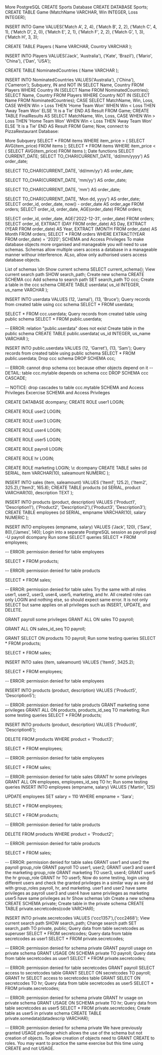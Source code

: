 More PostgreSQL
CREATE Sports Database
CREATE DATABASE Sports;
CREATE TABLE Game
(MatchName VARCHAR,
 Win INTEGER,
 Loss INTEGER);
 
INSERT INTO Game
VALUES('Match A', 2, 4),
('Match B', 2, 2),
('Match C', 4, 1),
('Match D', 2, 0),
('Match E', 2, 1),
('Match F', 2, 2),
('Match G', 1, 3),
('Match H', 3, 3);

CREATE TABLE Players
(
 Name VARCHAR,
 Country VARCHAR
);

INSERT INTO Players
VALUES('Jack', 'Australia'),
('Kate', 'Brazil'),
('Mario', 'China'),
('Dan', 'USA');

CREATE TABLE NominatedCountries
(
 Name VARCHAR
);

INSERT INTO NominatedCountries
VALUES('Australia'),
('China'),
('Cameron');
Subquery, IN and NOT IN
SELECT Name, Country
FROM Players
WHERE Country IN (SELECT Name FROM NominatedCountries);
SELECT Name, Country
FROM Players
WHERE Country NOT IN (SELECT Name FROM NominatedCountries);
CASE
SELECT MatchName, Win, Loss,
CASE
    WHEN Win > Loss THEN 'Home Team Won'
    WHEN Win < Loss THEN 'Away Team Won'
    ELSE 'It is a Tie'
END AS Result
FROM Game;
CREATE TABLE FinalResults AS
SELECT MatchName, Win, Loss,
CASE
    WHEN Win > Loss THEN 'Home Team Won'
    WHEN Win < Loss THEN 'Away Team Won'
    ELSE 'It is a Tie'
END AS Result
FROM Game;
Now, connect to PizzaRestaurant Database:

More Subquery
SELECT * 
FROM items
WHERE item_price > ( SELECT AVG(item_price)
                     FROM items );
SELECT * 
FROM items
WHERE item_price < ( SELECT AVG(item_price)
                     FROM items );
Date functions
SELECT CURRENT_DATE;
SELECT TO_CHAR(CURRENT_DATE, 'dd/mm/yyyy') AS order_date;

SELECT TO_CHAR(CURRENT_DATE, 'dd/mm/yy') AS order_date;

SELECT TO_CHAR(CURRENT_DATE, 'mm/yy') AS order_date;

SELECT TO_CHAR(CURRENT_DATE, 'mm') AS order_date;

SELECT TO_CHAR(CURRENT_DATE, 'Mon dd, yyyy') AS order_date;
SELECT order_id, order_date, now() - order_date AS order_age
FROM orders;
SELECT order_id, order_date, AGE(order_date)
FROM orders;

SELECT order_id, order_date, AGE('2022-12-31', order_date)
FROM orders;
SELECT order_id,
       EXTRACT (DAY FROM order_date) AS Day,
       EXTRACT (YEAR FROM order_date) AS Year,
       EXTRACT (MONTH FROM order_date) AS Month
FROM orders;
SELECT * 
FROM orders
WHERE EXTRACT(YEAR FROM order_date) = '2020';
SCHEMA and Access Privileges
To make database objects more organised and manageable you will need to use schemas. Schemas allow multiple users access a database in a manageable manner withour interference. ALso, allow only authorised users access database objects.

List of schemas
\dn
Show current schema
SELECT current_schema();
View current search path
SHOW search_path;
Create new schema
CREATE SCHEMA ccc
Add schema to search path
SET search_path TO ccc;
Create a table in the ccc schema
CREATE TABLE userdata(
us_id INTEGER,
us_name VARCHAR
);

INSERT INTO userdata
VALUES (12, 'Jamal'), (13, 'Bruce');
Query records from created table using ccc schema
SELECT * FROM userdata;

SELECT * FROM ccc.userdata;
Query records from created table using public schema
SELECT * FROM public.userdata;

-- ERROR:  relation "public.userdata" does not exist
Create table in the public schema
CREATE TABLE public.userdata(
us_id INTEGER,
us_name VARCHAR
);

INSERT INTO public.userdata
VALUES (12, 'Garret'), (13, 'Sam');
Query records from created table using public schema
SELECT * FROM public.userdata;
Drop ccc schema
DROP SCHEMA ccc;

-- ERROR:  cannot drop schema ccc because other objects depend on it
-- DETAIL:  table ccc.mytable depends on schema ccc
DROP SCHEMA ccc CASCADE;

-- NOTICE:  drop cascades to table ccc.mytable
SCHEMA and Access Privileges Excercise
SCHEMA and Access Privileges

CREATE DATABASE dcompany;
CREATE ROLE user1 LOGIN;

CREATE ROLE user2 LOGIN;

CREATE ROLE user3 LOGIN;

CREATE ROLE user4 LOGIN;

CREATE ROLE user5 LOGIN;

CREATE ROLE payroll LOGIN;

CREATE ROLE hr LOGIN;

CREATE ROLE marketing LOGIN;
\c dcompany
CREATE TABLE sales
(id SERIAL,
item VARCHAR(10),
saleamount NUMERIC
);

INSERT INTO sales (item, saleamount)
VALUES ('Item1', 125.2), ('Item2', 325.2),('Item3', 165.8);
CREATE TABLE products
(id SERIAL,
product VARCHAR(10),
description TEXT
);

INSERT INTO products (product, description)
VALUES ('Product1', 'Description1'), ('Product2', 'Description2'),('Product3', 'Description3');
CREATE TABLE employees
(id SERIAL,
empname VARCHAR(10),
salary NUMERIC
);

INSERT INTO employees (empname, salary)
VALUES ('Jack', 120), ('Sara', 80),('James', 140);
Login into a separate PostgreSQL session as payroll
psql -U payroll dcompany
Run some SELECT queries
SELECT * 
FROM employees;

-- ERROR:  permission denied for table employees

SELECT * 
FROM products;

-- ERROR:  permission denied for table products

SELECT * 
FROM sales;

-- ERROR:  permission denied for table sales
Try the same with all roles user1, user2, user3, user4, user5, marketing, and hr. All created roles can only LOGIN and nothing else, so should expect same error. It is not only SELECT but same applies on all privileges such as INSERT, UPDATE, and DELETE.

GRANT payroll some privileges
GRANT ALL
ON sales
TO payroll;

GRANT ALL
ON sales_id_seq
TO payroll;

GRANT SELECT
ON products
TO payroll;
Run some testing queries
SELECT * 
FROM products;

SELECT * 
FROM sales;

INSERT INTO sales (item, saleamount)
VALUES ('Item5', 3425.2);

SELECT * 
FROM employees;

-- ERROR:  permission denied for table employees

INSERT INTO products (product, description)
VALUES ('Product5', 'Description5');

-- ERROR:  permission denied for table products
GRANT marketing some privileges
GRANT ALL
ON products, products_id_seq
TO marketing;
Run some testing queries
SELECT * 
FROM products;

INSERT INTO products (product, description)
VALUES ('Product6', 'Description6');

DELETE FROM products
WHERE product = 'Product3';

SELECT * 
FROM employees;

-- ERROR:  permission denied for table employees

SELECT * 
FROM sales;

-- ERROR:  permission denied for table sales
GRANT hr some privileges
GRANT ALL
ON employees, employees_id_seq
TO hr;
Run some testing queries
INSERT INTO employees (empname, salary)
VALUES ('Martin', 125)

UPDATE employees
SET salary = 110
WHERE empname = 'Sara';

SELECT * 
FROM employees;

SELECT * 
FROM products;

-- ERROR:  permission denied for table products

DELETE FROM products
WHERE product = 'Product2';

-- ERROR:  permission denied for table products

SELECT * 
FROM sales;

-- ERROR:  permission denied for table sales
GRANT user1 and user2 the payroll group_role
GRANT payroll TO user1, user2;
GRANT user3 and user4 the marketing group_role
GRANT marketing TO user3, user4;
GRANT user5 the hr group_role
GRANT hr TO user5;
Now do some testing, login using different users and check the granted privileges in a similar way as we did with group_roles payroll, hr, and marketing.
user1 and user2 have same privileges as payroll
user3 and user4 have same privileges as marketing
user5 have same privileges as hr
Show schemas
\dn
Create a new schema
CREATE SCHEMA private;
Create table in the private schema
CREATE TABLE private.secretcodes(code VARCHAR);

INSERT INTO private.secretcodes 
VALUES ('ccc1357'),('ccc2468');
View current search path
SHOW search_path;
Change search path
SET search_path TO private, public;
Query data from table secretcodes as superuser
SELECT * 
FROM secretcodes;
Query data from table secretcodes as user1
SELECT * 
FROM private.secretcodes;

-- ERROR:  permission denied for schema private
GRANT payroll usage on private schema
GRANT USAGE ON SCHEMA private
TO payroll;
Query data from table secretcodes as user1
SELECT * 
FROM private.secretcodes;

-- ERROR:  permission denied for table secretcodes
GRANT payroll SELECT access to secretcodes table
GRANT SELECT
ON secretcodes
TO payroll;
GRANT hr SELECT access to secretcodes table
GRANT SELECT
ON secretcodes
TO hr;
Query data from table secretcodes as user5
SELECT * 
FROM private.secretcodes;

-- ERROR:  permission denied for schema private
GRANT hr usage on private schema
GRANT USAGE ON SCHEMA private
TO hr;
Query data from table secretcodes as user5
SELECT * 
FROM private.secretcodes;
Create table as user5 in private schema
CREATE TABLE private.somedata(datadescrip VARCHAR);

-- ERROR:  permission denied for schema private
We have previously granted USAGE privilege which allows the use of the schema but not creation of objects. To allow creation of objects need to GRANT CREATE to roles. You may want to practice the same exercise but this time using CREATE and not USAGE.